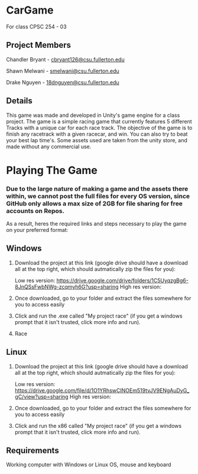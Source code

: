 # CarGame
For class CPSC 254 - 03

## Project Members
Chandler Bryant - cbryant126@csu.fullerton.edu

Shawn Melwani - smelwani@csu.fullerton.edu

Drake Nguyen - 18dnguyen@csu.fullerton.edu

## Details
This game was made and developed in Unity's game engine for a class project. The game is a simple racing game that currently features 5 different Tracks with a unique car for each race track.
The objective of the game is to finish any racetrack with a given racecar, and win. You can also try to beat your best lap time's.
Some assets used are taken from the unity store, and made without any commercial use.

# Playing The Game
### Due to the large nature of making a game and the assets there within, we cannot post the full files for every OS version, since GitHub only allows a max size of 2GB for file sharing for free accounts on Repos.
As a result, heres the required links and steps necessary to play the game on your preferred format:
## Windows
1. Download the project at this link (google drive should have a download all at the top right, which should autmatically zip the files for you):  

     Low res version: https://drive.google.com/drive/folders/1C5UyqzgBg6-8JnQSsFwbNWg-zcqmyh6G?usp=sharing 
     High res version: 

2. Once downloaded, go to your folder and extract the files somewhere for you to access easily
3. Click and run the .exe called "My project race" (if you get a windows prompt that it isn't trusted, click more info and run).
4. Race

## Linux
1. Download the project at this link (google drive should have a download all at the top right, which should autmatically zip the files for you):  

      Low res version: https://drive.google.com/file/d/1O1YRhswCINOEm519tvJV9ENgAuDyG_gC/view?usp=sharing
      High res version: 

2. Once downloaded, go to your folder and extract the files somewhere for you to access easily
3. Click and run the x86 called "My project race" (if you get a windows prompt that it isn't trusted, click more info and run).


## Requirements
Working computer with Windows or Linux OS, mouse and keyboard
